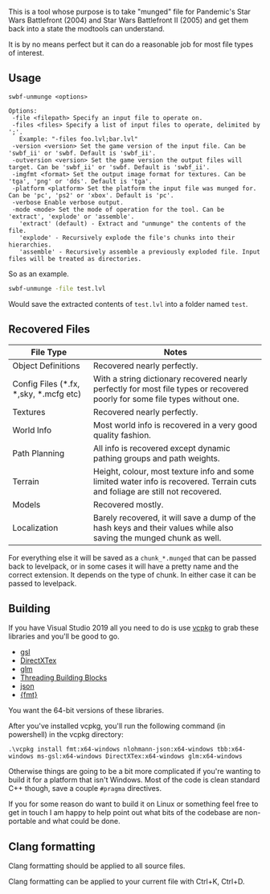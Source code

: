 This is a tool whose purpose is to take "munged" file for Pandemic's Star Wars Battlefront (2004) and Star Wars Battlefront
II (2005) and get them back into a state the modtools can understand.

It is by no means perfect but it can do a reasonable job for most file types of interest.

## Usage

```
swbf-unmunge <options>

Options:
 -file <filepath> Specify an input file to operate on.
 -files <files> Specify a list of input files to operate, delimited by ';'.
   Example: "-files foo.lvl;bar.lvl"
 -version <version> Set the game version of the input file. Can be 'swbf_ii' or 'swbf. Default is 'swbf_ii'.
 -outversion <version> Set the game version the output files will target. Can be 'swbf_ii' or 'swbf. Default is 'swbf_ii'.
 -imgfmt <format> Set the output image format for textures. Can be 'tga', 'png' or 'dds'. Default is 'tga'.
 -platform <platform> Set the platform the input file was munged for. Can be 'pc', 'ps2' or 'xbox'. Default is 'pc'.
 -verbose Enable verbose output.
 -mode <mode> Set the mode of operation for the tool. Can be 'extract', 'explode' or 'assemble'.
   'extract' (default) - Extract and "unmunge" the contents of the file.
   'explode' - Recursively explode the file's chunks into their hierarchies.
   'assemble' - Recursively assemble a previously exploded file. Input files will be treated as directories.
```

So as an example.

```bat
swbf-unmunge -file test.lvl
```

Would save the extracted contents of `test.lvl` into a folder named `test`.

## Recovered Files

File Type | Notes
------------ | -------------
Object Definitions | Recovered nearly perfectly.
Config Files (*.fx, *,sky, *.mcfg etc) | With a string dictionary recovered nearly perfectly for most file types or recovered poorly for some file types without one.
Textures | Recovered nearly perfectly.
World Info | Most world info is recovered in a very good quality fashion. 
Path Planning | All info is recovered except dynamic pathing groups and path weights.
Terrain | Height, colour, most texture info and some limited water info is recovered. Terrain cuts and foliage are still not recovered.
Models | Recovered mostly. 
Localization | Barely recovered, it will save a dump of the hash keys and their values while also saving the munged chunk as well.

For everything else it will be saved as a `chunk_*.munged` that can be passed back to levelpack, or in some cases it will have a pretty name and the correct extension. It depends on the type of chunk. In either case it can be passed to levelpack.

## Building

If you have Visual Studio 2019 all you need to do is use [vcpkg](https://github.com/Microsoft/vcpkg)
to grab these libraries and you'll be good to go.

* [gsl](https://github.com/Microsoft/gsl/)
* [DirectXTex](https://github.com/Microsoft/DirectXTex/)
* [glm](https://github.com/g-truc/glm)
* [Threading Building Blocks](https://www.threadingbuildingblocks.org/)
* [json](https://github.com/nlohmann/json/)
* [{fmt}](https://github.com/fmtlib/fmt)

You want the 64-bit versions of these libraries.

After you've installed vcpkg, you'll run the following command (in powershell) in the vcpkg directory:

    .\vcpkg install fmt:x64-windows nlohmann-json:x64-windows tbb:x64-windows ms-gsl:x64-windows DirectXTex:x64-windows glm:x64-windows
   
Otherwise things are going to be a bit more complicated if you're wanting to build it
for a platform that isn't Windows. Most of the code is clean standard C++ though, save a
couple `#pragma` directives.

If you for some reason do want to build it on Linux or something feel free to get in
touch I am happy to help point out what bits of the codebase are non-portable and what
could be done.

## Clang formatting
Clang formatting should be applied to all source files.

Clang formatting can be applied to your current file with Ctrl+K, Ctrl+D.